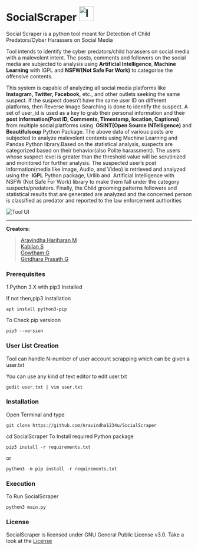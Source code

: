 # SocialScraper <img src="https://cdn3.iconfinder.com/data/icons/web-hosting-2-1/128/95-512.png" alt="logo" width="40" height="40"/>

Social Scraper is a python tool meant for Detection of Child Predators/Cyber Harassers on Social Media


Tool intends to identify the cyber predators/child harassers on social media with a malevolent intent. The posts, comments and followers on the social media are subjected to analysis using **Artificial Intelligence**, **Machine Learning** with IGPL and **NSFW(Not Safe For Work)** to categorise the offensive contents.

This system is capable of analyzing all social media platforms like **Instagram, Twitter, Facebook,** etc., and other outlets seeking the same suspect. If the suspect doesn’t have the same user ID on different platforms, then Reverse Image Searching is done to identify the suspect. A set of user_id is used as a key to grab their personal information and their **post information(Post ID, Comments, Timestamp, location, Captions)** from multiple social platforms using ​ **OSINT(Open Source INTelligence)** and **Beautifulsoup** Python Package. The above data of various posts are subjected to analyze malevolent contents using Machine Learning and Pandas Python library.Based on the statistical analysis, suspects are categorized based on their behavior(also Polite harassment). The users whose suspect level is greater than the threshold value will be scrutinized and monitored for further analysis. The suspected user’s post information(media like Image, Audio, and Video) is retrieved and analyzed using the ​ **IGPL** Python package, ​ Urllib and ​ Artificial Intelligence with ​ NSFW (Not Safe For Work) library to make them fall under the category suspects/predators. Finally, the Child grooming patterns followers and statistical results that are generated are analyzed and the concerned person is classified as predator and reported to the law enforcement authorities

![Tool UI](https://drive.google.com/uc?export=view&id=1xJ73Vcah9NSTMdGKH7xQoNmJYAaUwa4-)
***

**Creators:**
> [Aravindha Hariharan M](https://github.com/Aravindha1234u)  
> [Kabilan S](https://github.com/kabilan1290)  
> [Gowtham G](https://github.com/Gowtham-18)  
> [Giridhara Prasath G](https://github.com/giridhar30)  



### Prerequisites
1.Python 3.X with pip3 Installed  

If not then,pip3 installation  
```
apt install python3-pip
```  
To Check pip versioon  
```
pip3 --version
```

### User List Creation
Tool can handle N-number of user account scrapping which can be given a user.txt

You can use any kind of text editor to edit user.txt
```
gedit user.txt | vim user.txt
```

### Installation
Open Terminal and type
```
git clone https://github.com/Aravindha1234u/SocialScraper
```
cd SocialScraper
To Install required Python package

```
pip3 install -r requirements.txt
```
or
```
python3 -m pip install -r requirements.txt
```

### Execution
To Run SocialScraper
```
python3 main.py
```

### License
SocialScraper is licensed under GNU General Public License v3.0. Take a look at the [License](https://github.com/Aravindha1234u/SocialScraper/blob/master/LICENSE)
